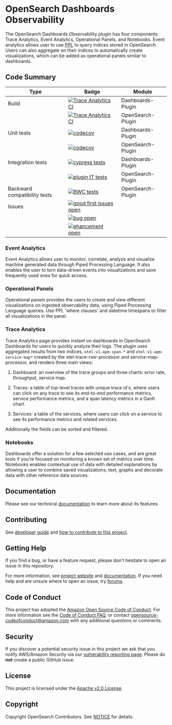 # OpenSearch Dashboards Observability

The OpenSearch Dashboards Observability plugin has four components: Trace Analytics, Event Analytics, Operational Panels, and Notebooks. Event analytics allows user to use [PPL](https://opensearch.org/docs/latest/search-plugins/ppl/index/) to query indices stored in OpenSearch. Users can also aggregate on their indices to automatically create visualizations, which can be added as operational panels similar to dashboards.

## Code Summary

| Type   | Badge        | Module   |
|--------|--------------|----------|
| Build  | [![Trace Analytics CI](https://github.com/opensearch-project/trace-analytics/actions/workflows/test-and-build-workflow.yml/badge.svg)](https://github.com/opensearch-project/trace-analytics/actions/workflows/test-and-build-workflow.yml)             | Dashboards-Plugin |
|        |        [![Trace Analytics CI](https://github.com/opensearch-project/trace-analytics/actions/workflows/test-and-build-workflow.yml/badge.svg)](https://github.com/opensearch-project/trace-analytics/actions/workflows/test-and-build-workflow.yml)      | OpenSearch-Plugin  |
| Unit tests    |    [![codecov](https://codecov.io/gh/opensearch-project/trace-analytics/branch/main/graphs/badge.svg)](https://codecov.io/gh/opensearch-project/trace-analytics)          | Dashboards-Plugin |
|        |    [![codecov](https://codecov.io/gh/opensearch-project/trace-analytics/branch/main/graphs/badge.svg)](https://codecov.io/gh/opensearch-project/trace-analytics)          | OpenSearch-Plugin  |
| Integration tests    |   [![cypress tests](https://img.shields.io/badge/Cypress%20tests-success-green)](https://github.com/opensearch-project/trace-analytics/blob/main/dashboards-observability/.cypress/CYPRESS_TESTS.md)           | Dashboards-Plugin |
|        |   [![plugin IT tests](https://img.shields.io/badge/Plugin%20IT%20Tests-success-green)](https://github.com/opensearch-project/trace-analytics/blob/main/opensearch-observability/src/test/kotlin/org/opensearch/observability/ObservabilityPluginIT.kt)          | OpenSearch-Plugin  |
| Backward compatibility tests    |   [![BWC tests](https://img.shields.io/badge/BWC%20Tests-in%20progress-yellow)](https://github.com/opensearch-project/trace-analytics/issues/276)           | OpenSearch-Plugin  |
| Issues | [![good first issues open](https://img.shields.io/github/issues/opensearch-project/trace-analytics/good%20first%20issue.svg)](https://github.com/opensearch-project/trace-analytics/issues?q=is%3Aopen+is%3Aissue+label%3A"good+first+issue")          |          |
|        | [![bug open](https://img.shields.io/github/issues/opensearch-project/trace-analytics/bug.svg)](https://github.com/opensearch-project/trace-analytics/issues?q=is%3Aopen+is%3Aissue+label%3Abug+)         |          |
|        | [![ehancement open](https://img.shields.io/github/issues/opensearch-project/trace-analytics/enhancement.svg)](https://github.com/opensearch-project/trace-analytics/issues?q=is%3Aopen+is%3Aissue+label%3Aenhancement+) |          |


### Event Analytics

Event Analytics allows user to monitor, correlate, analyze and visualize machine generated data through Piped Processing Language. It also enables the user to turn data-driven events into visualizations and save frequently used ones for quick access. 


### Operational Panels

Operational panels provides the users to create and view different visualizations on ingested observability data, using Piped Processing Language queries. Use PPL 'where clauses' and datetime timespans to filter all visualizations in the panel.  


### Trace Analytics

Trace Analytics page provides instant on dashboards in OpenSearch Dashboards for users to quickly analyze their logs. The plugin uses aggregated results from two indices, `otel-v1-apm-span-*` and `otel-v1-apm-service-map*` created by the otel-trace-raw-processor and service-map-processor, and renders three main views:

1. Dashboard: an overview of the trace groups and three charts: error rate, throughput, service map.

1. Traces: a table of top-level traces with unique trace id's, where users can click on any trace to see its end-to-end performance metrics, service performance metrics, and a span latency metrics in a Gantt chart.

1. Services: a table of the services, where users can click on a service to see its performance metrics and related services.

Additionally the fields can be sorted and filtered.

### Notebooks

Dashboards offer a solution for a few selected use cases, and are great tools if you’re focused on monitoring a known set of metrics over time. Notebooks enables contextual use of data with detailed explanations by allowing a user to combine saved visualizations, text, graphs and decorate data with other reference data sources.

## Documentation

Please see our technical [documentation](https://opensearch.org/docs/latest/observability-plugins/index/) to learn more about its features.

## Contributing

See [developer guide](DEVELOPER_GUIDE.md) and [how to contribute to this project](CONTRIBUTING.md).

## Getting Help

If you find a bug, or have a feature request, please don't hesitate to open an issue in this repository.

For more information, see [project website](https://opensearch.org/) and [documentation](https://opensearch.org/docs). If you need help and are unsure where to open an issue, try [forums](https://discuss.opendistrocommunity.dev/).

## Code of Conduct

This project has adopted the [Amazon Open Source Code of Conduct](CODE_OF_CONDUCT.md). For more information see the [Code of Conduct FAQ](https://aws.github.io/code-of-conduct-faq), or contact [opensource-codeofconduct@amazon.com](mailto:opensource-codeofconduct@amazon.com) with any additional questions or comments.

## Security

If you discover a potential security issue in this project we ask that you notify AWS/Amazon Security via our [vulnerability reporting page](http://aws.amazon.com/security/vulnerability-reporting/). Please do **not** create a public GitHub issue.

## License

This project is licensed under the [Apache v2.0 License](LICENSE).

## Copyright

Copyright OpenSearch Contributors. See [NOTICE](NOTICE) for details.
